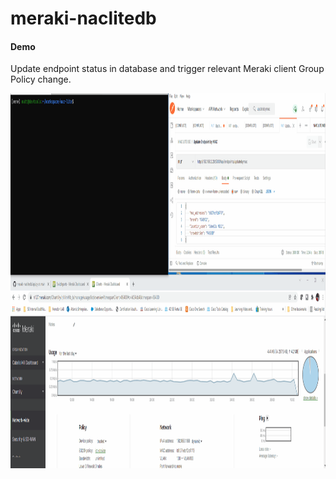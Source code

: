 # meraki-naclitedb

#### Demo
   Update endpoint status in database and trigger relevant Meraki client Group Policy change.
    
   <img src=gifs/naclitemeraki.gif width="800" height="600">

